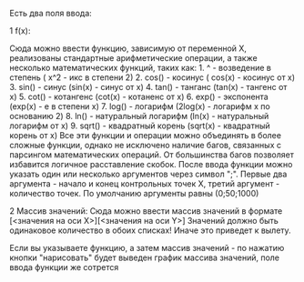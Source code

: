 Есть два поля ввода:


1 f(x):
    
   
   Сюда можно ввести функцию, зависимую от переменной Х, реализованы стандартные арифметические операции, а также несколько
математических функций, таких как:
     1. ^ - возведение в степень ( x^2 - икс в степени 2)
     2. cos() - косинус ( cos(x) - косинус от х)
     3. sin() - синус (sin(x) - синус от х)
     4. tan() - танганс (tan(x) - тангенс от х)
     5. cot() - котангенс (cot(x) - котаненс от х)
     6. exp() - экспонента (exp(x) - e в степени х)
     7. log() - логарифм (2log(x) - логарифм х по основанию 2)
     8. ln() - натуральный логарифм (ln(x) - натуральный логарифм от х)
     9. sqrt() - квадратный корень (sqrt(x) - квадратный корень от х)
   Все эти функции и операции можно объединять в более сложные функции, однако не исключено
наличие багов, связанных с парсингом математических операций. От большинства багов
позволяет избавится логичное расставление скобок.
   После ввода функции можно указать один или несколько аргументов через символ ";".
   Первые два аргумента - начало и конец контрольных точек Х, третий аргумент - количество
точек. По умолчанию аргументы равны (0;50;1000)

2 Массив значений:
    Сюда можно ввести массив значений в формате [<значения на оси Х>][<значения на оси Y>]
    Значений должно быть одинаковое количество в обоих списках! Иначе это приведет к вылету.

Если вы указываете функцию, а затем массив значений - по нажатию кнопки "нарисовать" будет выведен график массива значений,
поле ввода функции же сотрется
